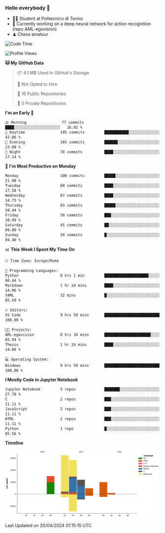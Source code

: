 ### Hello everybody 👋
- 🧑‍🎓 Student at Politecnico di Torino
- 🤖 Currently working on a deep neural network for action recognition (repo AML-egovision)
- ♟ Chess amatour

<!--
[![Figimodi's GitHub stats](https://github-readme-stats.vercel.app/api?username=figimodi&rank_icon=github&show_icons=true&include_all_commits=true)](https://github.com/figimodi/github-readme-stats)

![Top Langs](https://github-readme-stats.vercel.app/api/top-langs/?username=figimodi&layout=compact&)

[![Figimodi's WakaTime stats](https://github-readme-stats.vercel.app/api/wakatime?username=figimodi)](https://github.com/figimodi/github-readme-stats)
-->

<!--START_SECTION:waka-->
![Code Time](http://img.shields.io/badge/Code%20Time-60%20hrs%2044%20mins-blue)

![Profile Views](http://img.shields.io/badge/Profile%20Views-0-blue)

**🐱 My GitHub Data** 

> 📦 4.1 MB Used in GitHub's Storage 
 > 
> 🚫 Not Opted to Hire
 > 
> 📜 16 Public Repositories 
 > 
> 🔑 0 Private Repositories 
 > 
**I'm an Early 🐤** 

```text
🌞 Morning                77 commits          ████░░░░░░░░░░░░░░░░░░░░░   16.92 % 
🌆 Daytime                195 commits         ███████████░░░░░░░░░░░░░░   42.86 % 
🌃 Evening                105 commits         ██████░░░░░░░░░░░░░░░░░░░   23.08 % 
🌙 Night                  78 commits          ████░░░░░░░░░░░░░░░░░░░░░   17.14 % 
```
📅 **I'm Most Productive on Monday** 

```text
Monday                   100 commits         █████░░░░░░░░░░░░░░░░░░░░   21.98 % 
Tuesday                  80 commits          ████░░░░░░░░░░░░░░░░░░░░░   17.58 % 
Wednesday                67 commits          ████░░░░░░░░░░░░░░░░░░░░░   14.73 % 
Thursday                 93 commits          █████░░░░░░░░░░░░░░░░░░░░   20.44 % 
Friday                   50 commits          ███░░░░░░░░░░░░░░░░░░░░░░   10.99 % 
Saturday                 45 commits          ██░░░░░░░░░░░░░░░░░░░░░░░   09.89 % 
Sunday                   20 commits          █░░░░░░░░░░░░░░░░░░░░░░░░   04.40 % 
```


📊 **This Week I Spent My Time On** 

```text
🕑︎ Time Zone: Europe/Rome

💬 Programming Languages: 
Python                   8 hrs 1 min         ████████████████████░░░░░   80.44 % 
Markdown                 1 hr 24 mins        ████░░░░░░░░░░░░░░░░░░░░░   14.06 % 
YAML                     32 mins             █░░░░░░░░░░░░░░░░░░░░░░░░   05.50 % 

🔥 Editors: 
VS Code                  9 hrs 59 mins       █████████████████████████   100.00 % 

🐱‍💻 Projects: 
AML-egovision            8 hrs 34 mins       █████████████████████░░░░   85.94 % 
Thesis                   1 hr 24 mins        ████░░░░░░░░░░░░░░░░░░░░░   14.06 % 

💻 Operating System: 
Windows                  9 hrs 59 mins       █████████████████████████   100.00 % 
```

**I Mostly Code in Jupyter Notebook** 

```text
Jupyter Notebook         5 repos             ███████░░░░░░░░░░░░░░░░░░   27.78 % 
C                        2 repos             ███░░░░░░░░░░░░░░░░░░░░░░   11.11 % 
JavaScript               2 repos             ███░░░░░░░░░░░░░░░░░░░░░░   11.11 % 
HTML                     2 repos             ███░░░░░░░░░░░░░░░░░░░░░░   11.11 % 
Python                   1 repo              █░░░░░░░░░░░░░░░░░░░░░░░░   05.56 % 
```



**Timeline**

![Lines of Code chart](https://raw.githubusercontent.com/figimodi/figimodi/main/assets/bar_graph.png)


 Last Updated on 20/04/2024 01:15:15 UTC
<!--END_SECTION:waka-->

<!--
**figimodi/figimodi** is a ✨ _special_ ✨ repository because its `README.md` (this file) appears on your GitHub profile.

Here are some ideas to get you started:

- 🔭 I’m currently working on ...
- 🌱 I’m currently learning ...
- 👯 I’m looking to collaborate on ...
- 🤔 I’m looking for help with ...
- 💬 Ask me about ...
- 📫 How to reach me: ...
- 😄 Pronouns: ...
- ⚡ Fun fact: ...
-->
